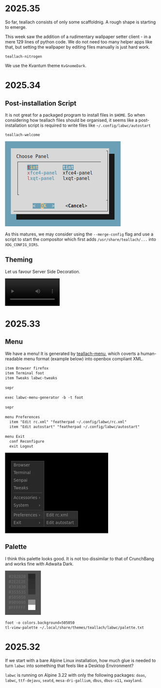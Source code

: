 # 2025.35

So far, teallach consists of only some scaffoldnig. A rough shape is starting
to emerge.

This week saw the addition of a rudimentary wallpaper setter client - in a mere
129 lines of python code. We do not need too many helper apps like that, but
setting the wallpaper by editing files manually is just hard work.

```
teallach-nitrogen
```

We use the Kvantum theme `KvGnomeDark`.

# 2025.34

## Post-installation Script

It is not great for a packaged program to install files in `$HOME`. So when
considering how teallach files should be organised, it seems like a
post-installation script is required to write files like
`~/.config/labwc/autostart`

```
teallach-welcome
```

<img src="images/2025-34-welcome.png"/>

As this matures, we may consider using the `--merge-config` flag and use a
script to start the compositor which first adds `/usr/share/teallach/...` into
`XDG_CONFIG_DIRS`.

## Theming

Let us favour Server Side Decoration.

<video width="180" height="90" controls>
  <source src="images/2025-34-theme.webm" type="video/webm"/>
Your browser does not support the video tag.
</video> 

# 2025.33

## Menu

We have a menu! It is generated by [teallach-menu], which coverts a
human-readable menu format (example below) into openbox compliant XML.

```
item Browser firefox
item Terminal foot
item Tweaks labwc-tweaks

sepr

exec labwc-menu-generator -b -t foot

sepr

menu Preferences
  item "Edit rc.xml" "featherpad ~/.config/labwc/rc.xml"
  item "Edit autostart" "featherpad ~/.config/labwc/autostart"

menu Exit
  conf Reconfigure
  exit Logout
```

<img src="images/2025-33-menu.png"/>

[teallach-menu]: https://github.com/teallach-desktop/teallach/tree/master/src/teallach-menu

## Palette

I think this palette looks good. It is not too dissimilar to that of CrunchBang
and works fine with Adwaita Dark.

<img src="images/2025-33-palette.png"/>

```
foot -o colors.background=505050
tl-view-palette ~/.local/share/themes/teallach/labwc/palette.txt
```

# 2025.32

If we start with a bare Alpine Linux installation, how much glue is needed to
turn `labwc` into something that feels like a Desktop Environment?

`labwc` is running on Alpine 3.22 with only the following packages: `doas`,
`labwc`, `ttf-dejavu`, `seatd`, `mesa-dri-gallium`, `dbus`, `dbus-x11`,
`xwayland`.
